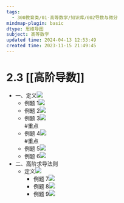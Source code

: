 ```yaml
---
tags:
  - 300教育类/01-高等数学/知识库/002导数与微分
mindmap-plugin: basic
dtype: 思维导图
subject: 高等数学
updated time: 2024-04-13 12:53:49
created time: 2023-11-15 21:49:45
---
```

# 2.3 [[高阶导数]]
- 一、定义![](https://api2.mubu.com/v3/document_image/cb5bb3fd-9ea8-46d7-a5b1-d002425cc2dc-26626835.jpg)
    - 例题 1![](https://api2.mubu.com/v3/document_image/415a3115-ffa9-4b87-b304-b1f3c67b1579-26626835.jpg)  
    - 例题 2![](https://api2.mubu.com/v3/document_image/c9328547-4271-4a27-b40b-2e0507bd5502-26626835.jpg)  
    - 例题 3![](https://api2.mubu.com/v3/document_image/d27a3768-ffe9-4bde-bd33-fdf40c480f36-26626835.jpg)  
        #重点
    - 例题 4![](https://api2.mubu.com/v3/document_image/562f4be7-79d7-465e-b0c3-1768df5c36c7-26626835.jpg)  
        #重点
    - 例题 5![](https://api2.mubu.com/v3/document_image/96a954b9-72a6-473b-af5e-dc5ebc124ca0-26626835.jpg)  
    - 例题 6![](https://api2.mubu.com/v3/document_image/365e6431-3829-449e-98fd-3d43cca3ffe8-26626835.jpg)  
- 二、高阶求导法则  
    - 定义![](https://api2.mubu.com/v3/document_image/f1e570ee-9755-46ef-8b46-7572134d0120-26626835.jpg)  
        - 例题 7![](https://api2.mubu.com/v3/document_image/2c0f9545-d570-40e9-b747-4a5958b08d7a-26626835.jpg)  
        - 例题 8![](https://api2.mubu.com/v3/document_image/3d3c9aed-450a-414f-a545-1c3c02d9fd4f-26626835.jpg)  
        - 例题 9![](https://api2.mubu.com/v3/document_image/991b86fd-d82e-45d2-8af9-950d045a7df6-26626835.jpg)
